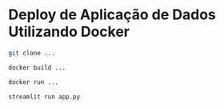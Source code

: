 # Deploy de Aplicação de Dados Utilizando Docker

```bash 
git clone ...
```

```bash 
docker build ... 
```

```bash 
docker run ...
```


```bash 
streamlit run app.py
```